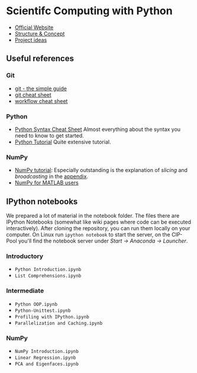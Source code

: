 # Scientifc Computing with Python

* [Official Website](http://www.ini.rub.de/courses/69-Scientific%20Computing%20with%20Python)
* [Structure & Concept](https://github.com/ini-python-course/ss15/blob/master/COURSE.md)
* [Project ideas](https://github.com/ini-python-course/ss15/blob/master/PROJECT_IDEAS.md)

## Useful references

### Git

* [git - the simple guide](http://rogerdudler.github.io/git-guide)
* [git cheat sheet](http://www.git-tower.com/blog/git-cheat-sheet/)
* [workflow cheat sheet](http://www.git-tower.com/learn/cheat-sheets/vcs-workflow)

### Python
* [Python Syntax Cheat Sheet](https://ddi.ifi.lmu.de/probestudium/2013/ws-i-3d-programmierung/tutorials/python-referenzkarte) Almost everything about the syntax you need to know to get started.
* [Python Tutorial](http://www.python-course.eu/course.php) Quite extensive tutorial.

### NumPy

* [NumPy tutorial](http://www.labri.fr/perso/nrougier/teaching/numpy/numpy.html): Especially outstanding is the explanation of *slicing* and *broadcasting* in the [appendix](http://www.labri.fr/perso/nrougier/teaching/numpy/numpy.html#quick-references).
* [NumPy for MATLAB users](http://mathesaurus.sourceforge.net/matlab-numpy.html)

## IPython notebooks

We prepared a lot of material in the notebook folder. The files there are IPython Notebooks (somewhat like wiki pages where code can be executed interactively). After cloning the repository, you can run them locally on your computer. On Linux run `ipython notebook` to start the server, on the CIP-Pool you'll find the notebook server under *Start -> Anaconda -> Launcher*.

### Introductory

* `Python Introduction.ipynb`
* `List Comprehensions.ipynb`

### Intermediate

* `Python OOP.ipynb`
* `Python-Unittest.ipynb`
* `Profiling with IPython.ipynb`
* `Parallelization and Caching.ipynb`

### NumPy

* `NumPy Introduction.ipynb`
* `Linear Regression.ipynb`
* `PCA and Eigenfaces.ipynb`

